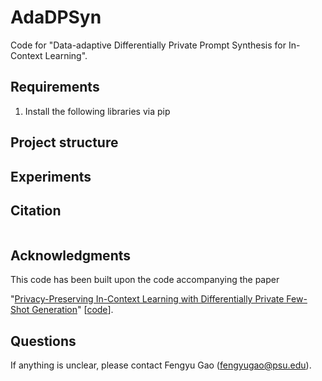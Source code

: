 # AdaDPSyn
Code for "Data-adaptive Differentially Private Prompt Synthesis for In-Context Learning".
## Requirements

1. Install the following libraries via pip

## Project structure

## Experiments

## Citation
```
```

## Acknowledgments

This code has been built upon the code accompanying the paper

"[Privacy-Preserving In-Context Learning with Differentially Private Few-Shot Generation](https://arxiv.org/abs/2106.05963)" [[code](https://github.com/microsoft/dp-few-shot-generation)].


## Questions
If anything is unclear, please contact Fengyu Gao (fengyugao@psu.edu).
